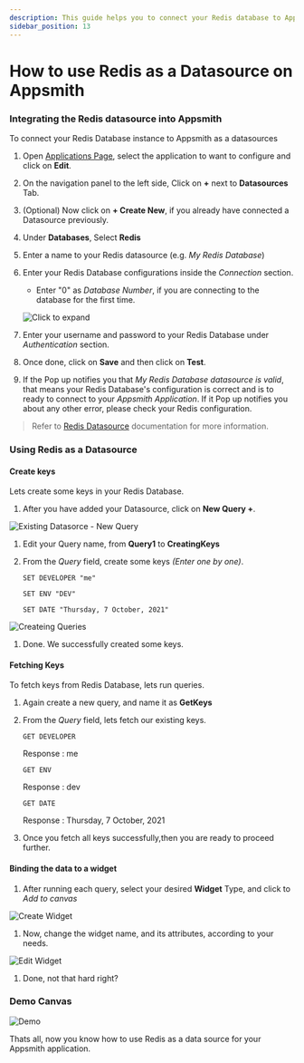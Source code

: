```yaml
---
description: This guide helps you to connect your Redis database to Appsmith
sidebar_position: 13
---
```


# How to use Redis as a Datasource on Appsmith

### Integrating the Redis datasource into Appsmith

To connect your Redis Database instance to Appsmith as a datasources

1. Open [Applications Page](https://app.appsmith.com/applications/), select the application to want to configure and click on **Edit**.
2. On the navigation panel to the left side, Click on **+** next to **Datasources** Tab.
3. (Optional) Now click on **+ Create New**, if you already have connected a Datasource previously.
4. Under **Databases**, Select **Redis**
5. Enter a name to your Redis datasource (e.g. _My Redis Database_)
6.  Enter your Redis Database configurations inside the _Connection_ section.

    * Enter "0" as _Database Number_, if you are connecting to the database for the first time.

    <!-- <img src="/img/redis-datasource-form.png" alt="Click to expand" data-size="original"/> -->
    ![Click to expand](/img/redis-datasource-form.png)
7. Enter your username and password to your Redis Database under _Authentication_ section.
8. Once done, click on **Save** and then click on **Test**.
9. If the Pop up notifies you that _My Redis Database datasource is valid_, that means your Redis Database's configuration is correct and is to ready to connect to your _Appsmith Application_. If it Pop up notifies you about any other error, please check your Redis configuration.

> Refer to [Redis Datasource](../../reference/datasources/querying-redis.md) documentation for more information.

### Using Redis as a Datasource

#### Create keys

Lets create some keys in your Redis Database.

1. After you have added your Datasource, click on **New Query +**.

![Existing Datasorce - New Query](/img/redis-new-query.png)

1. Edit your Query name, from **Query1** to **CreatingKeys**
2.  From the _Query_ field, create some keys _(Enter one by one)_.

    ```
    SET DEVELOPER "me"
    ```

    ```
    SET ENV "DEV"
    ```

    ```
    SET DATE "Thursday, 7 October, 2021"
    ```

![Createing Queries](/img/redis-create-query.png)

1. Done. We successfully created some keys.

#### Fetching Keys

To fetch keys from Redis Database, lets run queries.

1. Again create a new query, and name it as **GetKeys**
2.  From the _Query_ field, lets fetch our existing keys.

    ```
    GET DEVELOPER
    ```

    Response : me

    ```
    GET ENV
    ```

    Response : dev

    ```
    GET DATE
    ```

    Response : Thursday, 7 October, 2021
3. Once you fetch all keys successfully,then you are ready to proceed further.

#### Binding the data to a widget

1. After running each query, select your desired **Widget** Type, and click to _Add to canvas_

![Create Widget](/img/redis-create-widget.png)

1. Now, change the widget name, and its attributes, according to your needs.

![Edit Widget](/img/redis-edit-widget.png)

1. Done, not that hard right?

### Demo Canvas

![Demo](/img/redis-comp-demo-canvas.png)

Thats all, now you know how to use Redis as a data source for your Appsmith application.
